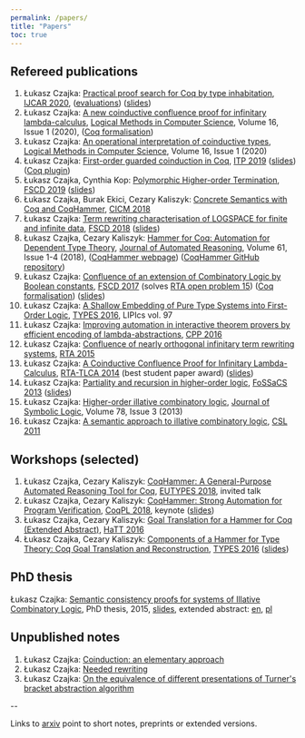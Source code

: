 ```yaml
---
permalink: /papers/
title: "Papers"
toc: true
---
```


Refereed publications
---------------------

1. Łukasz Czajka: [Practical proof search for Coq by type inhabitation](/papers/sauto.pdf),
[IJCAR 2020](https://ijcar2020.org), ([evaluations](https://www.mimuw.edu.pl/~lukaszcz/sauto/index.html)) ([slides](sauto-pres.pdf))
2. Łukasz Czajka: [A new coinductive confluence proof for infinitary lambda-calculus](https://lmcs.episciences.org/6194), [Logical Methods in Computer Science](https://lmcs.episciences.org/),
Volume 16, Issue 1 (2020), ([Coq formalisation](https://github.com/lukaszcz/infinitary-confluence))
3. Łukasz Czajka: [An  operational interpretation of coinductive types](https://lmcs.episciences.org/paper/view/id/6097), [Logical Methods in Computer Science](https://lmcs.episciences.org/), Volume 16, Issue 1 (2020)
4. Łukasz Czajka: [First-order guarded coinduction in Coq](/papers/focoind.pdf), [ITP 2019](https://itp19.cecs.pdx.edu/) ([slides](/papers/pres-focoind.pdf)) ([Coq plugin](https://github.com/lukaszcz/coinduction))
5. Łukasz Czajka, Cynthia Kop: [Polymorphic Higher-order Termination](https://arxiv.org/abs/1904.09859), [FSCD 2019](http://easyconferences.eu/fscd2019/) ([slides](/papers/fscd2019-pres.pdf))
6. Łukasz Czajka, Burak Ekici, Cezary Kaliszyk: [Concrete Semantics with Coq and CoqHammer](cicm2018.pdf), [CICM 2018](https://cicm-conference.org/2018/)
7. Łukasz Czajka: [Term rewriting characterisation of LOGSPACE for finite and infinite data](/papers/logspace.pdf), [FSCD 2018](http://www.cs.le.ac.uk/events/fscd2018/) ([slides](/papers/logspace-pres.pdf))
8. Łukasz Czajka, Cezary Kaliszyk: [Hammer for Coq: Automation for Dependent Type Theory](https://link.springer.com/article/10.1007/s10817-018-9458-4), [Journal of Automated Reasoning](https://link.springer.com/journal/10817), Volume 61, Issue 1-4 (2018), ([CoqHammer webpage](https://coqhammer.github.io)) ([CoqHammer GitHub repository](https://github.com/lukaszcz/coqhammer))
9. Łukasz Czajka: [Confluence of an extension of Combinatory Logic by Boolean constants](https://drops.dagstuhl.de/opus/volltexte/2017/7736/), [FSCD 2017](http://www.cs.ox.ac.uk/conferences/fscd2017/)  (solves [RTA open problem 15](http://www.win.tue.nl/rtaloop/problems/15.html)) ([Coq formalisation](https://github.com/lukaszcz/clc)) ([slides](/papers/pres-fscd2017.pdf))
10. Łukasz Czajka: [A Shallow Embedding of Pure Type Systems into First-Order Logic](http://drops.dagstuhl.de/opus/volltexte/2018/9853/), [TYPES 2016](http://drops.dagstuhl.de/opus/portals/lipics/index.php?semnr=16091), LIPIcs vol. 97
11. Łukasz Czajka: [Improving automation in interactive theorem provers by efficient encoding of lambda-abstractions](combs.pdf), [CPP 2016](https://people.csail.mit.edu/adamc/cpp16/)
12. Łukasz Czajka: [Confluence of nearly orthogonal infinitary term rewriting systems](itrs.pdf), [RTA 2015](http://rdp15.mimuw.edu.pl/index.php?site=rta)
13. Łukasz Czajka: [A Coinductive Confluence Proof for Infinitary Lambda-Calculus](coind.pdf), [RTA-TLCA 2014](http://vsl2014.at/rta-tlca/) (best student paper award) ([slides](/papers/pres-rtatlca2014.pdf))
14. Łukasz Czajka: [Partiality and recursion in higher-order logic](http://arxiv.org/abs/1210.2039), [FoSSaCS 2013](http://www.etaps.org/index.php/2013/fossacs) ([slides](/papers/fossacs.pdf))
15. Łukasz Czajka: [Higher-order illative combinatory logic](http://arxiv.org/abs/1202.3672), [Journal of Symbolic Logic](http://www.aslonline.org/journals-journal.html), Volume 78, Issue 3 (2013)
16. Łukasz Czajka: [A semantic approach to illative combinatory logic](http://drops.dagstuhl.de/opus/volltexte/2011/3230/pdf/17.pdf), [CSL 2011](http://www.eacsl.org/csl11/)

Workshops (selected)
--------------------

1. Łukasz Czajka, Cezary Kaliszyk: [CoqHammer: A General-Purpose Automated Reasoning Tool for Coq](https://eutypes.cs.ru.nl/eutypes_pmwiki/uploads/Meetings/Czajlka.pdf), [EUTYPES 2018](https://eutypes.cs.ru.nl/Meetings/EUTYPES2018), invited talk
2. Łukasz Czajka, Cezary Kaliszyk: [CoqHammer: Strong Automation for Program Verification](https://popl18.sigplan.org/event/coqpl-2018-coqhammer-strong-automation-for-program-verification), [CoqPL 2018](https://popl18.sigplan.org/track/CoqPL-2018), keynote
([slides](/papers/coqpl-pres.pdf))
3. Łukasz Czajka, Cezary Kaliszyk: [Goal Translation for a Hammer for Coq (Extended Abstract)](http://dx.doi.org/10.4204/EPTCS.210.4), [HaTT 2016](https://hatt2016.inria.fr/)
4. Łukasz Czajka, Cezary Kaliszyk: [Components of a Hammer for Type Theory: Coq Goal Translation and Reconstruction](http://www.types2016.uns.ac.rs/images/abstracts/czajka.pdf), [TYPES 2016](http://www.types2016.uns.ac.rs) ([slides](/papers/types2016.pdf))

PhD thesis
----------

Łukasz Czajka: [Semantic consistency proofs for systems of Illative Combinatory Logic](phd.pdf),
PhD thesis, 2015, [slides](pres-phd.pdf), extended abstract: [en](aut-en.pdf), [pl](aut-pl.pdf)

Unpublished notes
-----------------

1. Łukasz Czajka: [Coinduction: an elementary approach](https://arxiv.org/abs/1501.04354)
2. Łukasz Czajka: [Needed rewriting](/papers/needed.pdf)
3. Łukasz Czajka: [On the equivalence of different presentations of Turner's bracket abstraction algorithm](http://arxiv.org/abs/1510.03794)

--

Links to [arxiv](http://arxiv.org) point to short notes, preprints or
extended versions.
